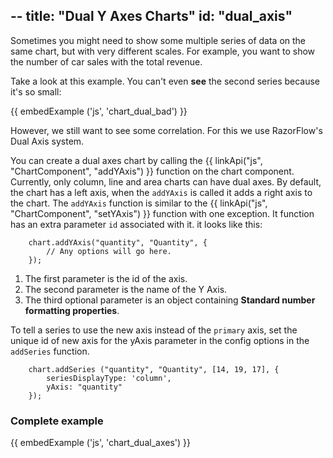 --
title: "Dual Y Axes Charts"
id: "dual_axis"
--

Sometimes you might need to show some multiple series of data on the same chart, but with very different scales. For example, you want to show the number of car sales with the total revenue.

Take a look at this example. You can't even **see** the second series because it's so small:

{{ embedExample ('js', 'chart_dual_bad') }}

However, we still want to see some correlation. For this we use RazorFlow's Dual Axis system.

You can create a dual axes chart by calling the {{ linkApi("js", "ChartComponent", "addYAxis") }} function on the chart component. Currently, only column, line and area charts can have dual axes. By default, the chart has a left axis, when the `addYAxis` is called it adds a right axis to the chart. The `addYAxis` function is similar to the {{ linkApi("js", "ChartComponent", "setYAxis") }} function with one exception. It function has an extra parameter `id` associated with it. it looks like this:

~~~
    chart.addYAxis("quantity", "Quantity", {
        // Any options will go here.
    });
~~~
1. The first parameter is the id of the axis.
1. The second parameter is the name of the Y Axis.
2. The third optional parameter is an object containing **Standard number formatting properties**.

To tell a series to use the new axis instead of the `primary` axis, set the unique id of new axis for the yAxis parameter in the config options in the `addSeries` function.

~~~
    chart.addSeries ("quantity", "Quantity", [14, 19, 17], {
        seriesDisplayType: 'column',
        yAxis: "quantity"
    });
~~~

### Complete example

{{ embedExample ('js', 'chart_dual_axes') }}
